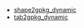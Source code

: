 ﻿*  [shape2gpkg_dynamic](/FME/gpkg/gpkg_shp_tab2gpkg/shape2gpkg_dynamic/shape2gpkg_dynamic)
*  [tab2gpkg_dynamic](/FME/gpkg/gpkg_shp_tab2gpkg/tab2gpkg_dynamic/tab2gpkg_dynamic)

